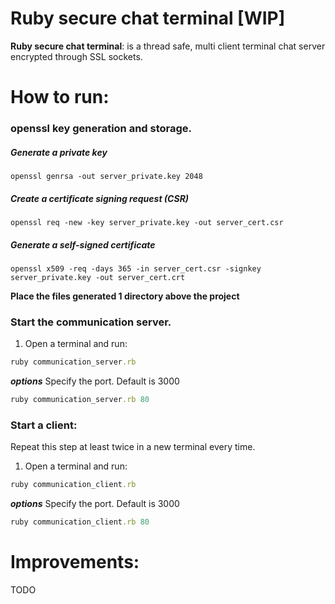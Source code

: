 # Ruby secure chat terminal [WIP]

**Ruby secure chat terminal**: is a thread safe, multi client terminal chat server encrypted through SSL sockets. 

# How to run: 
### openssl key generation and storage. 

##### Generate a private key
```
openssl genrsa -out server_private.key 2048
```

##### Create a certificate signing request (CSR)
```
openssl req -new -key server_private.key -out server_cert.csr
```

##### Generate a self-signed certificate
```
openssl x509 -req -days 365 -in server_cert.csr -signkey server_private.key -out server_cert.crt
```

**Place the files generated 1 directory above the project**

### Start the communication server. 
1. Open a terminal and run:
```ruby
ruby communication_server.rb
```

***options*** Specify the port. Default is 3000
```ruby
ruby communication_server.rb 80
```

### Start a client: 

Repeat this step at least twice in a new terminal every time. 

1. Open a terminal and run:
```ruby
ruby communication_client.rb
```
***options*** Specify the port. Default is 3000
```ruby
ruby communication_client.rb 80
```

# Improvements: 

TODO
